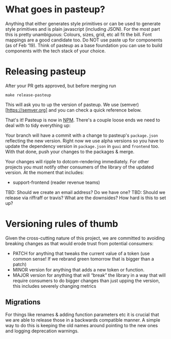 # What goes in pasteup?
Anything that either generates style primitives or can be used to generate style primitives and is plain javascript (including JSON). For the most part this is pretty unambiguous: Colours, sizes, grid, etc all fit the bill. Font mappings are a good candidate too. Do NOT use paste up for components (as of Feb ‘19).
Think of pasteup as a base foundation you can use to build components with the tech stack of your choice.

# Releasing pasteup
After your PR gets approved, but before merging run

```
make release-pasteup
```
This will ask you to up the version of pasteup. We use (semver)[https://semver.org] and you can check a quick reference below.

That's it! Pasteup is now in [NPM](https://www.npmjs.com/package/@guardian/pasteup). There's a couple loose ends we need to deal with to tidy everything up:

Your branch will have a commit with a change to pasteup's `package.json` reflecting the new version. Right now we use alpha versions so you have to update the dependency version in `package.json` in `guui` and `frontend` too. With that done, push your changes to the packages & merge.

Your changes will ripple to dotcom-rendering immediately. For other projects you must notify other consumers of the library of the updated version. At the moment that includes:

- support-frontend (reader revenue teams)

TBD: Should we create an email address? Do we have one?
TBD: Should we release via riffraff or travis? What are the downsides? How hard is this to set up?


# Versioning rules of thumb
Given the cross-cutting nature of this project, we are committed to avoiding breaking changes as that would erode trust from potential consumers:
- PATCH for anything that tweaks the current value of a token (use common sense! If we rebrand green tomorrow that is bigger than a patch)
- MINOR version for anything that adds a new token or function. 
- MAJOR version for anything that will “break” the library in a way that will require consumers to do bigger changes than just upping the version, this includes severely changing metrics

## Migrations
For things like renames & adding function parameters etc it is crucial that we are able to release those in a backwards compatible manner. A simple way to do this is keeping the old names around pointing to the new ones and logging deprecation warnings.
